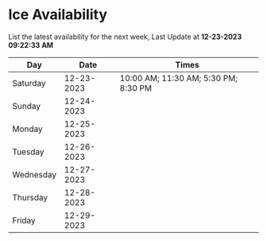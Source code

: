 # Ice Availability

List the latest availability for the next week, Last Update at **12-23-2023 09:22:33 AM**

| Day         | Date        | Times       |
| ----------- | ----------- | ----------- |
|Saturday|12-23-2023|10:00 AM; 11:30 AM; 5:30 PM; 8:30 PM|
|Sunday|12-24-2023||
|Monday|12-25-2023||
|Tuesday|12-26-2023||
|Wednesday|12-27-2023||
|Thursday|12-28-2023||
|Friday|12-29-2023||
